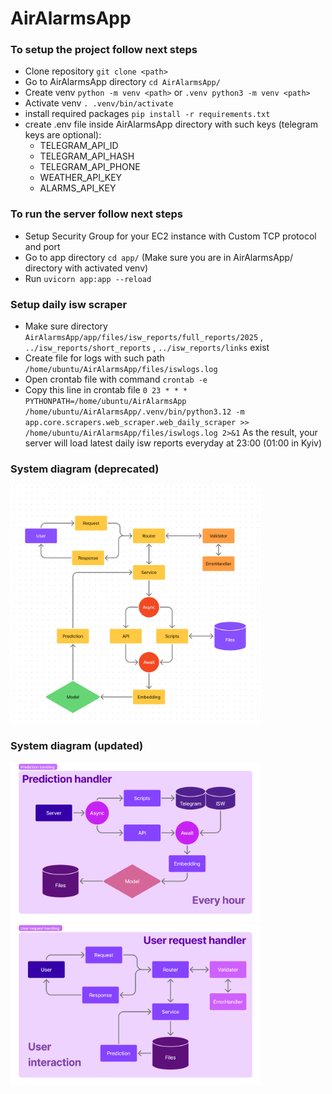 # AirAlarmsApp

### To setup the project follow next steps</h2>

- Clone repository `git clone <path>`
- Go to AirAlarmsApp directory `cd AirAlarmsApp/`
- Create venv `python -m venv <path>` or `.venv python3 -m venv <path>`
- Activate venv `. .venv/bin/activate`
- install required packages `pip install -r requirements.txt`
- create .env file inside AirAlarmsApp directory with such keys (telegram keys are optional):
  - TELEGRAM_API_ID
  - TELEGRAM_API_HASH
  - TELEGRAM_API_PHONE
  - WEATHER_API_KEY
  - ALARMS_API_KEY

### To run the server follow next steps</h2>

- Setup Security Group for your EC2 instance with Custom TCP protocol and port
- Go to app directory `cd app/` (Make sure you are in AirAlarmsApp/ directory with activated venv)
- Run ```uvicorn app:app --reload```

### Setup daily isw scraper </h2>

- Make sure directory `AirAlarmsApp/app/files/isw_reports/full_reports/2025` , `../isw_reports/short_reports` , `../isw_reports/links` exist
- Create file for logs with such path `/home/ubuntu/AirAlarmsApp/files/iswlogs.log`
- Open crontab file with command `crontab -e`
- Copy this line in crontab file `0 23 * * * PYTHONPATH=/home/ubuntu/AirAlarmsApp /home/ubuntu/AirAlarmsApp/.venv/bin/python3.12 -m app.core.scrapers.web_scraper.web_daily_scraper >> /home/ubuntu/AirAlarmsApp/files/iswlogs.log 2>&1`
As the result, your server will load latest daily isw reports everyday at 23:00 (01:00 in Kyiv)


  
### System diagram (deprecated)
<img src="./diagram.jpeg" alt="" width="400"/>

### System diagram (updated)
  <img src="./diagram_new_1.jpg" alt="" width="400"/>
  <img src="./diagram_new_2.jpg" alt="" width="400"/>

